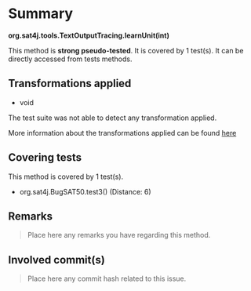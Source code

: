 # Summary
**org.sat4j.tools.TextOutputTracing.learnUnit(int)**

This method is **strong pseudo-tested**.
It is covered by 1 test(s). It can be directly accessed from tests methods.


## Transformations applied

- void


The test suite was not able to detect any transformation applied.

More information about the transformations applied can be found [here](https://github.com/STAMP-project/pitest-descartes)

## Covering tests
This method is covered by 1 test(s).
* org.sat4j.BugSAT50.test3() (Distance: 6)


## Remarks
> Place here any remarks you have regarding this method.

## Involved commit(s)

> Place here any commit hash related to this issue.
